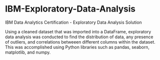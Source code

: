 # IBM-Exploratory-Data-Analysis
 IBM Data Analytics Certification - Exploratory Data Analysis Solution

Using a cleaned dataset that was imported into a DataFrame, exploratory data analysis was conducted to find the distribution of data, any presence of outliers, and correlations betweeen different columns within the dataset. 
This was accomplished using Python libraries such as pandas, seaborn, matplotlib, and numpy. 
